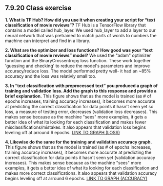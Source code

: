 ## 7.9.20 Class exercise
**1. What is TF Hub?  How did you use it when creating your script for “text classification of movie reviews”?**
TF Hub is a TensorFlow library that contains a model called hub_layer. We used hub_layer to add a layer to our neural network that was pretrained to match parts of words to numbers the machine can interpret and find in a library.
  
**2. What are the optimizer and loss functions?  How good was your “text classification of movie reviews” model?**
We used the "adam" optimizer function and the BinaryCrossentropy loss function. These work together 'guessing and checking' to reduce the model's parameters and improve accuracy/reduce loss. The model performed pretty well- it had an ~85% accuracy and the loss was relativly small too.
  
**3. In “text classification with preprocessed text” you produced a graph of training and validation loss.  Add the graph to this response and provide a brief explanation.**
This figure shows that as the model is trained (as # of epochs increases, training accuracy increases), it becomes more accurate at predicting the correct classification for data points it hasn't seen yet so loss, a measure of testing error, decreases (validation loss decreases). This makes sense because as the machine "sees" more examples, it gets a better idea of what its looking for each classification and makes fewer misclassifications/mistakes. It also appears that validation loss begins leveling off at arround 6 epochs.
[LINK TO GRAPH (LOSS)](https://github.com/aeraposo/Data-310-Public-Raposo/blob/master/7.9.20-%20text%20classification%20with%20preprocessed%20text%20(loss).png)
  
**4. Likewise do the same for the training and validation accuracy graph.**
This figure shows that as the model is trained (as # of epochs increases, training accuracy increases), it becomes more accurate at predicting the correct classification for data points it hasn't seen yet (validation accuracy increases). This makes sense because as the machine "sees" more examples, it gets a better idea of what its looking for each classification and makes more correct classifications. It also appears that validation accuracy begins leveling off at arround 6 epochs.
[LINK TO GRAPH (ACCURACY)](https://github.com/aeraposo/Data-310-Public-Raposo/blob/master/7.9.20-%20text%20classification%20with%20preprocessed%20text%20(accuracy).png)
